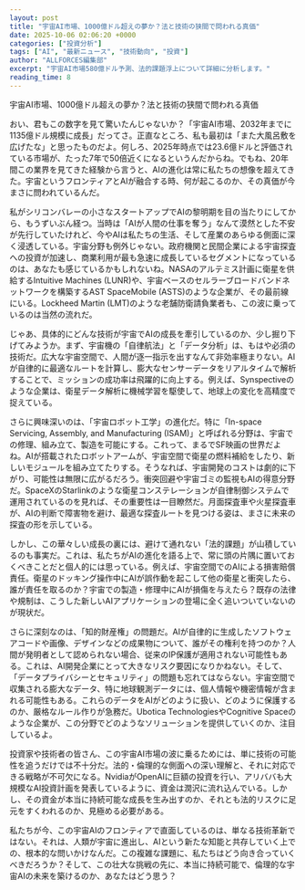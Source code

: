 ```yaml
---
layout: post
title: "宇宙AI市場、1000億ドル超えの夢か？法と技術の狭間で問われる真価"
date: 2025-10-06 02:06:20 +0000
categories: ["投資分析"]
tags: ["AI", "最新ニュース", "技術動向", "投資"]
author: "ALLFORCES編集部"
excerpt: "宇宙AI市場580億ドル予測、法的課題浮上について詳細に分析します。"
reading_time: 8
---
```


宇宙AI市場、1000億ドル超えの夢か？法と技術の狭間で問われる真価

おい、君もこの数字を見て驚いたんじゃないか？「宇宙AI市場、2032年までに1135億ドル規模に成長」だってさ。正直なところ、私も最初は「また大風呂敷を広げたな」と思ったものだよ。何しろ、2025年時点では23.6億ドルと評価されている市場が、たった7年で50倍近くになるというんだからね。でもね、20年間この業界を見てきた経験から言うと、AIの進化は常に私たちの想像を超えてきた。宇宙というフロンティアとAIが融合する時、何が起こるのか、その真価が今まさに問われているんだ。

私がシリコンバレーの小さなスタートアップでAIの黎明期を目の当たりにしてから、もうずいぶん経つ。当時は「AIが人間の仕事を奪う」なんて漠然とした不安が先行していたけれど、今やAIは私たちの生活、そして産業のあらゆる側面に深く浸透している。宇宙分野も例外じゃない。政府機関と民間企業による宇宙探査への投資が加速し、商業利用が最も急速に成長しているセグメントになっているのは、あなたも感じているかもしれないね。NASAのアルテミス計画に衛星を供給するIntuitive Machines (LUNR)や、宇宙ベースのセルラーブロードバンドネットワークを構築するAST SpaceMobile (ASTS)のような企業が、その最前線にいる。Lockheed Martin (LMT)のような老舗防衛請負業者も、この波に乗っているのは当然の流れだ。

じゃあ、具体的にどんな技術が宇宙でAIの成長を牽引しているのか、少し掘り下げてみようか。まず、宇宙機の「自律航法」と「データ分析」は、もはや必須の技術だ。広大な宇宙空間で、人間が逐一指示を出すなんて非効率極まりない。AIが自律的に最適なルートを計算し、膨大なセンサーデータをリアルタイムで解析することで、ミッションの成功率は飛躍的に向上する。例えば、Synspectiveのような企業は、衛星データ解析に機械学習を駆使して、地球上の変化を高精度で捉えている。

さらに興味深いのは、「宇宙ロボット工学」の進化だ。特に「In-space Servicing, Assembly, and Manufacturing (ISAM)」と呼ばれる分野は、宇宙での修理、組み立て、製造を可能にする。これって、まるでSF映画の世界だよね。AIが搭載されたロボットアームが、宇宙空間で衛星の燃料補給をしたり、新しいモジュールを組み立てたりする。そうなれば、宇宙開発のコストは劇的に下がり、可能性は無限に広がるだろう。衝突回避や宇宙ゴミの監視もAIの得意分野だ。SpaceXのStarlinkのような衛星コンステレーションが自律制御システムで運用されているのを見れば、その重要性は一目瞭然だ。月面探査車や火星探査車が、AIの判断で障害物を避け、最適な探査ルートを見つける姿は、まさに未来の探査の形を示している。

しかし、この華々しい成長の裏には、避けて通れない「法的課題」が山積しているのも事実だ。これは、私たちがAIの進化を語る上で、常に頭の片隅に置いておくべきことだと個人的には思っている。例えば、宇宙空間でのAIによる損害賠償責任。衛星のドッキング操作中にAIが誤作動を起こして他の衛星と衝突したら、誰が責任を取るのか？宇宙での製造・修理中にAIが損傷を与えたら？既存の法律や規制は、こうした新しいAIアプリケーションの登場に全く追いついていないのが現状だ。

さらに深刻なのは、「知的財産権」の問題だ。AIが自律的に生成したソフトウェアコードや画像、デザインなどの成果物について、誰がその権利を持つのか？人間が発明者として認められない場合、従来のIP保護が適用されない可能性もある。これは、AI開発企業にとって大きなリスク要因になりかねない。そして、「データプライバシーとセキュリティ」の問題も忘れてはならない。宇宙空間で収集される膨大なデータ、特に地球観測データには、個人情報や機密情報が含まれる可能性もある。これらのデータをAIがどのように扱い、どのように保護するのか、厳格なルール作りが急務だ。Ubotica TechnologiesやCognitive Spaceのような企業が、この分野でどのようなソリューションを提供していくのか、注目しているよ。

投資家や技術者の皆さん、この宇宙AI市場の波に乗るためには、単に技術の可能性を追うだけでは不十分だ。法的・倫理的な側面への深い理解と、それに対応できる戦略が不可欠になる。NvidiaがOpenAIに巨額の投資を行い、アリババも大規模なAI投資計画を発表しているように、資金は潤沢に流れ込んでいる。しかし、その資金が本当に持続可能な成長を生み出すのか、それとも法的リスクに足元をすくわれるのか、見極める必要がある。

私たちが今、この宇宙AIのフロンティアで直面しているのは、単なる技術革新ではない。それは、人類が宇宙に進出し、AIという新たな知能と共存していく上での、根本的な問いかけなんだ。この複雑な課題に、私たちはどう向き合っていくべきだろうか？そして、この壮大な挑戦の先に、本当に持続可能で、倫理的な宇宙AIの未来を築けるのか、あなたはどう思う？
